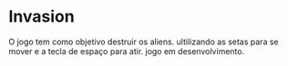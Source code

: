 # Invasion
O jogo tem como objetivo destruir os aliens.
ultilizando as setas para  se mover e a tecla de espaço para atir.
jogo em desenvolvimento.
